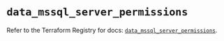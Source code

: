 # `data_mssql_server_permissions`

Refer to the Terraform Registry for docs: [`data_mssql_server_permissions`](https://registry.terraform.io/providers/pgssoft/mssql/0.6.0/docs/data-sources/server_permissions).
